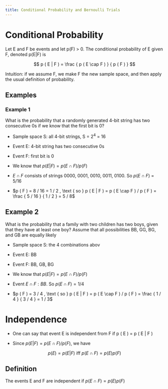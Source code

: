 ```yaml
---
title: Conditional Probability and Bernoulli Trials
---
```


# Conditional Probability

Let E and F be events and let p(F) $>$ 0. The conditional probability of
E given F, denoted p(E\|F) is

$$
p ( E | F ) = \frac { p ( E \cap F ) } { p ( F ) }
$$

Intuition: if we assume F, we make F the new sample space, and then apply the usual
definition of probability.

## Examples

### Example 1

What is the probability that a randomly generated 4-bit string has two
consecutive 0s if we know that the first bit is 0?

- Sample space S: all 4-bit strings, S = $2^4$ = 16

- Event E: 4-bit string has two consecutive 0s

- Event F: first bit is 0

- We know that $p ( E | F ) = p ( E \cap F ) / p ( F )$

- $E\cap F$ consists of strings 0000, 0001, 0010, 0011, 0100. So
  $p(E \cap F)$ = 5/16

- $p ( F ) = 8 / 16 = 1 / 2 , \text { so } p ( E | F ) = p ( E \cap F ) / p ( F ) = \frac { 5 / 16 } { 1 / 2 } = 5 / 8$

## Example 2

What is the probability that a family with two children has two boys,
given that they have at least one boy? Assume that all possibilities BB,
GG, BG, and GB are equally likely

- Sample space S: the 4 combinations abov

- Event E: BB

- Event F: BB, GB, BG

- $\text { We know that } p ( E | F ) = p ( E \cap F ) / p ( F )$

- $\text { Event } E \cap F : B B . \text { So } p ( E \cap F ) = 1 / 4$

- $p ( F ) = 3 / 4 , \text { so } p ( E | F ) = p ( E \cap F ) / p ( F ) = \frac { 1 / 4 } { 3 / 4 } = 1 / 3$

# Independence

- One can say that event E is independent from F if p ( E ) = p ( E \|
  F )

- Since $p ( E | F ) = p ( E \cap F ) / p ( F )$, we have

$$
p ( E ) = p ( E | F ) \text { iff } p ( E \cap F ) = p ( E ) p ( F )
$$

## Definition

The events E and F are independent if $p ( E \cap F ) = p ( E ) p ( F )$
